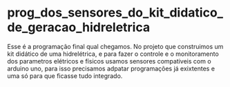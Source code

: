 # prog_dos_sensores_do_kit_didatico_de_geracao_hidreletrica
Esse é a programação final qual chegamos. No projeto que construimos um kit didático de uma hidrelétrica, e para fazer o controle e o monitoramento dos parametros elétricos e físicos usamos sensores compativeis com o arduino uno, para isso precisamos adpatar programações já exixtentes e uma só para que ficasse tudo integrado.
